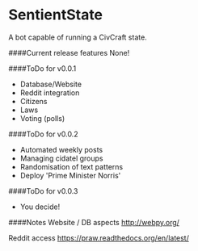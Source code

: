 SentientState
=============

A bot capable of running a CivCraft state.

####Current release features
None!

####ToDo for v0.0.1
* Database/Website
* Reddit integration
* Citizens
* Laws
* Voting (polls)

####ToDo for v0.0.2
* Automated weekly posts
* Managing cidatel groups
* Randomisation of text patterns
* Deploy 'Prime Minister Norris'

####ToDo for v0.0.3
* You decide!


####Notes
Website / DB aspects
http://webpy.org/

Reddit access
https://praw.readthedocs.org/en/latest/

